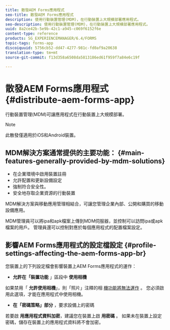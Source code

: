 ```yaml
---
title: 散發AEM Forms應用程式
seo-title: 散發AEM Forms應用程式
description: 使用行動裝置管理(MDM)，在行動裝置上大規模部署應用程式。
seo-description: 使用行動裝置管理(MDM)，在行動裝置上大規模部署應用程式。
uuid: 8a2ce42b-5e9b-42c1-a945-c069f6152f6e
content-type: reference
products: SG_EXPERIENCEMANAGER/6.4/FORMS
topic-tags: forms-app
discoiquuid: 5756cb52-dd47-4277-981c-fd0af9a20638
translation-type: tm+mt
source-git-commit: f13d358a6508da5813186ed61f959f7a84e6c19f

---
```



# 散發AEM Forms應用程式 {#distribute-aem-forms-app}

行動裝置管理(MDM)可讓應用程式在行動裝置上大規模部署。

>[!NOTE]
>
>此散發僅適用於iOS和Android裝置。

## MDM解決方案通常提供的主要功能： {#main-features-generally-provided-by-mdm-solutions}

* 在企業環境中啟用裝置註冊
* 允許配置和更新設備設定
* 強制符合安全性。
* 安全地存取企業資源的行動裝置

MDM解決方案與移動應用管理相結合，可讓您管理企業內部、公開和購買的移動設備應用。

MDM管理員可以將ipa和apk檔案上傳到MDM伺服器，並控制可以訪問ipa或apk檔案的用戶。 管理員還可以控制對應於每個應用程式的配置檔案設定。

## 影響AEM Forms應用程式的設定檔設定 {#profile-settings-affecting-the-aem-forms-app-br}

您裝置上的下列設定檔會影響裝置上AEM Forms應用程式的運作：

* **允許在「裝置功能** 」區段中 **使用相機**

如果禁用「 **允許使用相機**」，則「照片」注釋的相 [機功能將無法運作](/help/forms/using/add-attachments.md) 。 您必須啟用此選項，才能在應用程式中使用相機。

* **在「密碼策略」部分** ，要求設備上的密碼

若要啟 **用應用程式資料加密**，建議您在裝置上啟 **用密碼** 。 如果未在裝置上設定密碼，儲存在裝置上的應用程式資料將不會加密。
